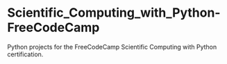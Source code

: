 # Scientific_Computing_with_Python-FreeCodeCamp
Python projects for the FreeCodeCamp Scientific Computing with Python certification.

